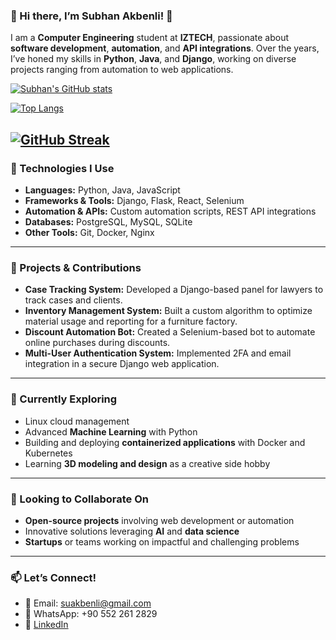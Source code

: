 ### 🌟 Hi there, I’m Subhan Akbenli! 👋  

I am a **Computer Engineering** student at **IZTECH**, passionate about **software development**, **automation**, and **API integrations**. Over the years, I’ve honed my skills in **Python**, **Java**, and **Django**, working on diverse projects ranging from automation to web applications.  


[![Subhan's GitHub stats](https://github-readme-stats.vercel.app/api?username=subhanakbenli&show_icons=true&theme=radical&hide_rank=true&include_all_commits=true)](https://github.com/anuraghazra/github-readme-stats)

[![Top Langs](https://github-readme-stats.vercel.app/api/top-langs/?username=subhanakbenli&layout=compact)](https://github.com/anuraghazra/github-readme-stats)

[![GitHub Streak](https://streak-stats.demolab.com?user=subhanakbenli&theme=radical&hide_border=true)](https://github.com/DenverCoder1/github-readme-streak-stats)
---

### 🔧 Technologies I Use  
- **Languages:** Python, Java, JavaScript  
- **Frameworks & Tools:** Django, Flask, React, Selenium  
- **Automation & APIs:** Custom automation scripts, REST API integrations  
- **Databases:** PostgreSQL, MySQL, SQLite  
- **Other Tools:** Git, Docker, Nginx  

---

### 📂 Projects & Contributions  
- **Case Tracking System:** Developed a Django-based panel for lawyers to track cases and clients.  
- **Inventory Management System:** Built a custom algorithm to optimize material usage and reporting for a furniture factory.  
- **Discount Automation Bot:** Created a Selenium-based bot to automate online purchases during discounts.  
- **Multi-User Authentication System:** Implemented 2FA and email integration in a secure Django web application.  

---

### 🌱 Currently Exploring  
- Linux cloud management 
- Advanced **Machine Learning** with Python  
- Building and deploying **containerized applications** with Docker and Kubernetes  
- Learning **3D modeling and design** as a creative side hobby  

---

### 🤝 Looking to Collaborate On  
- **Open-source projects** involving web development or automation  
- Innovative solutions leveraging **AI** and **data science**  
- **Startups** or teams working on impactful and challenging problems  

---

### 📫 Let’s Connect!  
- 📧 Email: suakbenli@gmail.com  
- 📱 WhatsApp: +90 552 261 2829  
- 💼 [LinkedIn](https://linkedin.com/in/sübhan-akbenli) 
